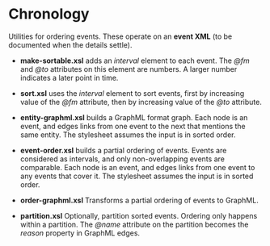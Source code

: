 # Chronology

Utilities for ordering events. These operate on an **event XML** (to be documented when the details settle).


- **make-sortable.xsl** adds an _interval_ element to each event. The _@fm_ and _@to_ attributes on this element are numbers. A larger number indicates a later point in time.

- **sort.xsl** uses the _interval_ element to sort events, first by increasing value of the _@fm_ attribute, then by increasing value of the _@to_ attribute.

- **entity-graphml.xsl** builds a GraphML format graph. Each node is an event, and edges links from one event to the next that mentions the same entity. The stylesheet assumes the input is in sorted order.

- **event-order.xsl** builds a partial ordering of events. Events are considered as intervals, and only non-overlapping events are comparable. Each node is an event, and edges links from one event to any events that cover it. The stylesheet assumes the input is in sorted order.

- **order-graphml.xsl** Transforms a partial ordering of events to GraphML.

- **partition.xsl** Optionally, partition sorted events. Ordering only happens within a partition.
The _@name_ attribute on the partition becomes the _reason_ property in GraphML edges.
